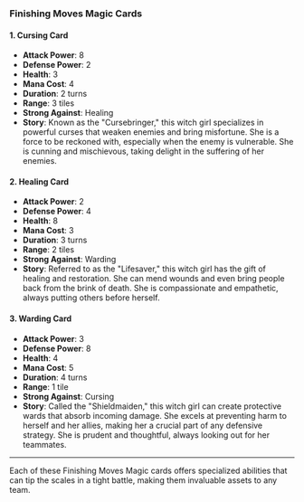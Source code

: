 ### Finishing Moves Magic Cards

#### 1. Cursing Card

- **Attack Power**: 8
- **Defense Power**: 2
- **Health**: 3
- **Mana Cost**: 4
- **Duration**: 2 turns
- **Range**: 3 tiles
- **Strong Against**: Healing
- **Story**: Known as the "Cursebringer," this witch girl specializes in powerful curses that weaken enemies and bring misfortune. She is a force to be reckoned with, especially when the enemy is vulnerable. She is cunning and mischievous, taking delight in the suffering of her enemies.

#### 2. Healing Card

- **Attack Power**: 2
- **Defense Power**: 4
- **Health**: 8
- **Mana Cost**: 3
- **Duration**: 3 turns
- **Range**: 2 tiles
- **Strong Against**: Warding
- **Story**: Referred to as the "Lifesaver," this witch girl has the gift of healing and restoration. She can mend wounds and even bring people back from the brink of death. She is compassionate and empathetic, always putting others before herself.

#### 3. Warding Card

- **Attack Power**: 3
- **Defense Power**: 8
- **Health**: 4
- **Mana Cost**: 5
- **Duration**: 4 turns
- **Range**: 1 tile
- **Strong Against**: Cursing
- **Story**: Called the "Shieldmaiden," this witch girl can create protective wards that absorb incoming damage. She excels at preventing harm to herself and her allies, making her a crucial part of any defensive strategy. She is prudent and thoughtful, always looking out for her teammates.

---

Each of these Finishing Moves Magic cards offers specialized abilities that can tip the scales in a tight battle, making them invaluable assets to any team.